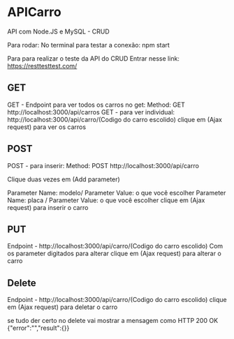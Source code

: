 # APICarro
API com Node.JS e MySQL - CRUD

Para rodar:
No terminal para testar a conexão: npm start

Para para realizar o teste da API do CRUD
Entrar nesse link: https://resttesttest.com/

<h2>GET</h2>

GET - Endpoint para ver todos os carros no get: Method: GET http://localhost:3000/api/carros
GET - para ver individual: http://localhost:3000/api/carro/(Codigo do carro escolido)
clique em (Ajax request) para ver os carros

<h2>POST</h2>
POST - para inserir: Method: POST
http://localhost:3000/api/carro

Clique duas vezes em (Add parameter)

Parameter Name: modelo/ Parameter Value: o que você escolher
Parameter Name: placa / Parameter Value: o que você escolher
clique em (Ajax request) para inserir o carro

<h2>PUT</h2>
Endpoint - http://localhost:3000/api/carro/(Codigo do carro escolido)
Com os parameter digitados para alterar
clique em (Ajax request) para alterar o carro

<h2>Delete</h2>
Endpoint - http://localhost:3000/api/carro/(Codigo do carro escolido)
clique em (Ajax request) para deletar o carro

se tudo der certo no delete vai mostrar a mensagem como 
HTTP 200 OK
{"error":"","result":{}}

